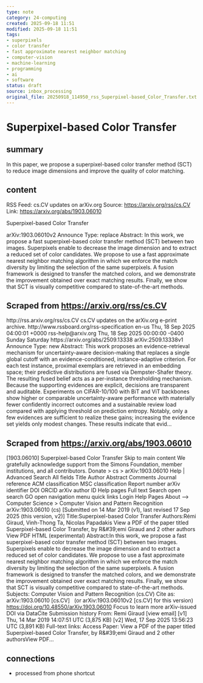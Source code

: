 ```yaml
---
type: note
category: 24-computing
created: 2025-09-18 11:51
modified: 2025-09-18 11:51
tags:
- superpixels
- color transfer
- fast approximate nearest neighbor matching
- computer-vision
- machine-learning
- programming
- ai
- software
status: draft
source: inbox_processing
original_file: 20250918_114950_rss_Superpixel-based_Color_Transfer.txt
---
```



# Superpixel-based Color Transfer

## summary
In this paper, we propose a superpixel-based color transfer method (SCT) to reduce image dimensions and improve the quality of color matching.

## content
RSS Feed: cs.CV updates on arXiv.org
Source: https://arxiv.org/rss/cs.CV
Link: https://arxiv.org/abs/1903.06010

Superpixel-based Color Transfer

arXiv:1903.06010v2 Announce Type: replace Abstract: In this work, we propose a fast superpixel-based color transfer method (SCT) between two images. Superpixels enable to decrease the image dimension and to extract a reduced set of color candidates. We propose to use a fast approximate nearest neighbor matching algorithm in which we enforce the match diversity by limiting the selection of the same superpixels. A fusion framework is designed to transfer the matched colors, and we demonstrate the improvement obtained over exact matching results. Finally, we show that SCT is visually competitive compared to state-of-the-art methods.

## Scraped from https://arxiv.org/rss/cs.CV
<?xml version='1.0' encoding='UTF-8'?>
<rss xmlns:arxiv="http://arxiv.org/schemas/atom" xmlns:dc="http://purl.org/dc/elements/1.1/" xmlns:atom="http://www.w3.org/2005/Atom" xmlns:content="http://purl.org/rss/1.0/modules/content/" version="2.0">
  <channel>
    <title>cs.CV updates on arXiv.org</title>
    <link>http://rss.arxiv.org/rss/cs.CV</link>
    <description>cs.CV updates on the arXiv.org e-print archive.</description>
    <atom:link href="http://rss.arxiv.org/rss/cs.CV" rel="self" type="application/rss+xml"/>
    <docs>http://www.rssboard.org/rss-specification</docs>
    <language>en-us</language>
    <lastBuildDate>Thu, 18 Sep 2025 04:00:01 +0000</lastBuildDate>
    <managingEditor>rss-help@arxiv.org</managingEditor>
    <pubDate>Thu, 18 Sep 2025 00:00:00 -0400</pubDate>
    <skipDays>
      <day>Sunday</day>
      <day>Saturday</day>
    </skipDays>
    <item>
      <title>Proximity-Based Evidence Retrieval for Uncertainty-Aware Neural Networks</title>
      <link>https://arxiv.org/abs/2509.13338</link>
      <description>arXiv:2509.13338v1 Announce Type: new 
Abstract: This work proposes an evidence-retrieval mechanism for uncertainty-aware decision-making that replaces a single global cutoff with an evidence-conditioned, instance-adaptive criterion. For each test instance, proximal exemplars are retrieved in an embedding space; their predictive distributions are fused via Dempster-Shafer theory. The resulting fused belief acts as a per-instance thresholding mechanism. Because the supporting evidences are explicit, decisions are transparent and auditable. Experiments on CIFAR-10/100 with BiT and ViT backbones show higher or comparable uncertainty-aware performance with materially fewer confidently incorrect outcomes and a sustainable review load compared with applying threshold on prediction entropy. Notably, only a few evidences are sufficient to realize these gains; increasing the evidence set yields only modest changes. These results indicate that evid...


## Scraped from https://arxiv.org/abs/1903.06010
[1903.06010] Superpixel-based Color Transfer Skip to main content We gratefully acknowledge support from the Simons Foundation, member institutions, and all contributors. Donate &gt; cs &gt; arXiv:1903.06010 Help | Advanced Search All fields Title Author Abstract Comments Journal reference ACM classification MSC classification Report number arXiv identifier DOI ORCID arXiv author ID Help pages Full text Search open search GO open navigation menu quick links Login Help Pages About --> Computer Science > Computer Vision and Pattern Recognition arXiv:1903.06010 (cs) [Submitted on 14 Mar 2019 (v1), last revised 17 Sep 2025 (this version, v2)] Title:Superpixel-based Color Transfer Authors:Rémi Giraud, Vinh-Thong Ta, Nicolas Papadakis View a PDF of the paper titled Superpixel-based Color Transfer, by R\&#39;emi Giraud and 2 other authors View PDF HTML (experimental) Abstract:In this work, we propose a fast superpixel-based color transfer method (SCT) between two images. Superpixels enable to decrease the image dimension and to extract a reduced set of color candidates. We propose to use a fast approximate nearest neighbor matching algorithm in which we enforce the match diversity by limiting the selection of the same superpixels. A fusion framework is designed to transfer the matched colors, and we demonstrate the improvement obtained over exact matching results. Finally, we show that SCT is visually competitive compared to state-of-the-art methods. Subjects: Computer Vision and Pattern Recognition (cs.CV) Cite as: arXiv:1903.06010 [cs.CV] &nbsp; (or arXiv:1903.06010v2 [cs.CV] for this version) &nbsp; https://doi.org/10.48550/arXiv.1903.06010 Focus to learn more arXiv-issued DOI via DataCite Submission history From: Remi Giraud [view email] [v1] Thu, 14 Mar 2019 14:07:51 UTC (3,875 KB) [v2] Wed, 17 Sep 2025 13:56:23 UTC (3,891 KB) Full-text links: Access Paper: View a PDF of the paper titled Superpixel-based Color Transfer, by R\&#39;emi Giraud and 2 other authorsView PDF...


## connections
- processed from phone shortcut
